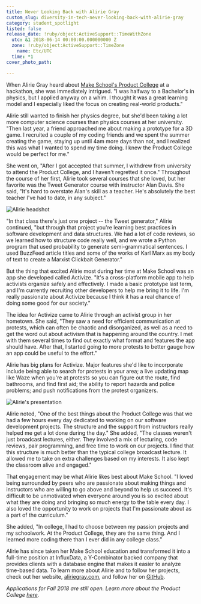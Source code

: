 ```yaml
---
title: Never Looking Back with Alirie Gray
custom_slug: diversity-in-tech-never-looking-back-with-alirie-gray
category: student_spotlight
listed: false
release_date: !ruby/object:ActiveSupport::TimeWithZone
  utc: &1 2018-06-14 00:00:00.000000000 Z
  zone: !ruby/object:ActiveSupport::TimeZone
    name: Etc/UTC
  time: *1
cover_photo_path: 

---
```

When Alirie Gray heard about [Make School's Product College](https://www.makeschool.com/product-college) at a hackathon, she was immediately intrigued. "I was halfway to a Bachelor's in physics, but I applied anyway on a whim. I thought it was a great learning model and I especially liked the focus on creating real-world products."

Alirie still wanted to finish her physics degree, but she'd been taking a lot more computer science courses than physics courses at her university. "Then last year, a friend approached me about making a prototype for a 3D game. I recruited a couple of my coding friends and we spent the summer creating the game, staying up until 4am more days than not, and I realized this was what I wanted to spend my time doing. I knew the Product College would be perfect for me."

She went on, "After I got accepted that summer, I withdrew from university to attend the Product College, and I haven't regretted it once." Throughout the course of her first, Alirie took several courses that she loved, but her favorite was the Tweet Generator course with instructor Alan Davis. She said, "It's hard to overstate Alan's skill as a teacher. He's absolutely the best teacher I've had to date, in any subject."

![Alirie headshot](https://res.cloudinary.com/makeschool/image/upload/v1529088527/Blog/alirie-headshot.jpg)

"In that class there's just one project -- the Tweet generator," Alirie continued, "but through that project you're learning best practices in software development and data structures. We had a lot of code reviews, so we learned how to structure code really well, and we wrote a Python program that used probability to generate semi-grammatical sentences. I used BuzzFeed article titles and some of the works of Karl Marx as my body of text to create a Marxist Clickbait Generator."

But the thing that excited Alirie most during her time at Make School was an app she developed called Activize. "It's a cross-platform mobile app to help activists organize safely and effectively. I made a basic prototype last term, and I'm currently recruiting other developers to help me bring it to life. I'm really passionate about Activize because I think it has a real chance of doing some good for our society."

The idea for Activize came to Alirie through an activist group in her hometown. She said, "They saw a need for efficient communication at protests, which can often be chaotic and disorganized, as well as a need to get the word out about activism that is happening around the country. I met with them several times to find out exactly what format and features the app should have. After that, I started going to more protests to better gauge how an app could be useful to the effort."

Alirie has big plans for Activize. Major features she'd like to incorporate include being able to search for protests in your area; a live updating map like Waze when you're at protests so you can figure out the route, find bathrooms, and find first aid; the ability to report hazards and police problems; and push notifications from the protest organizers.

![Alirie's presentation](https://res.cloudinary.com/makeschool/image/upload/v1529088523/Blog/alirie-presentation.jpg)

Alirie noted, "One of the best things about the Product College was that we had a few hours every day dedicated to working on our software development projects. The structure and the support from instructors really helped me get a lot done during the day." She added, "The classes weren't just broadcast lectures, either. They involved a mix of lecturing, code reviews, pair programming, and free time to work on our projects. I find that this structure is much better than the typical college broadcast lecture. It allowed me to take on extra challenges based on my interests. It also kept the classroom alive and engaged."

That engagement may be what Alirie likes best about Make School. "I loved being surrounded by peers who are passionate about making things and instructors who are willing to go above and beyond to help us succeed. It's difficult to be unmotivated when everyone around you is so excited about what they are doing and bringing so much energy to the table every day. I also loved the opportunity to work on projects that I'm passionate about as a part of the curriculum."

She added, "In college, I had to choose between my passion projects and my schoolwork. At the Product College, they are the same thing. And I learned more coding there than I ever did in any college class."

Alirie has since taken her Make School education and transformed it into a full-time position at InfluxData, a Y-Combinator backed company that provides clients with a database engine that makes it easier to analyze time-based data. To learn more about Alirie and to follow her projects, check out her website, [aliriegray.com](http://www.aliriegray.com/), and follow her on [GitHub](https://github.com/AlirieGray).


_Applications for Fall 2018 are still open. Learn more about the Product College [here](http://makeschool.com/product-college)._